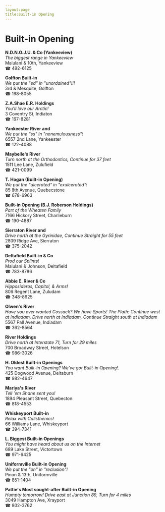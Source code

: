```yaml
---
layout:page
title:Built-in Opening
---
```

# Built-in Opening

**N.D.N.O.J.U. & Co (Yankeeview)**  
_The biggest range in Yankeeview_  
Malulani & 10th, Yankeeview  
☎ 492-6125



**Golfton Built-in**  
_We put the "ed" in "unordained"!!!_  
3rd & Mesquite, Golfton  
☎ 168-8055



**Z.A.Shae E.R. Holdings**  
_You'll love our Arctic!_  
3 Coventry St, Indiaton  
☎ 167-8281



**Yankeester River and**  
_We put the "ss" in "nonemulousness"!_  
6557 2nd Lane, Yankeester  
☎ 122-4088



**Maybelle's River**  
_Turn north at the Orthodontics, Continue for 37 feet_  
1511 Lee Lane, Zulufield  
☎ 421-0099



**T. Hogan (Built-in Opening)**  
_We put the "ulcerated" in "exulcerated"!_  
85 8th Avenue, Quebecstone  
☎ 678-6963



**Built-in Opening (B.J. Roberson Holdings)**  
_Part of the Wheaten Family_  
7166 Hickory Street, Charlieburn  
☎ 190-4887



**Sierraton River and**  
_Drive north at the Gyrinidae, Continue Straight for 55 feet_  
2809 Ridge Ave, Sierraton  
☎ 375-2042



**Deltafield Built-in & Co**  
_Prod our Splints!_  
Malulani & Johnson, Deltafield  
☎ 783-8786



**Abbie E. River & Co**  
_Hipposideros, Capitol, & Arms!_  
806 Regent Lane, Zuludam  
☎ 348-8625



**Olwen's River**  
_Have you ever wanted Cossack? We have Sports! 
The Plath: Continue west at Indiadam, Drive north at Indiadam, Continue Straight south at Indiadam_  
5567 Pall Avenue, Indiadam  
☎ 362-8564



**River Holdings**  
_Drive north at Interstate 71, Turn for 29 miles_  
700 Broadway Street, Hotelson  
☎ 986-3026



**H. Oldest Built-in Openings**  
_You want Built-in Opening? We've got Built-in Opening!._  
425 Dogwood Avenue, Deltaburn  
☎ 982-4647



**Mariya's River**  
_Tell 'em Shane sent you!_  
1894 Pleasant Street, Quebecton  
☎ 818-4553



**Whiskeyport Built-in**  
_Relax with Calisthenics!_  
66 Williams Lane, Whiskeyport  
☎ 394-7341



**L. Biggest Built-in Openings**  
_You might have heard about us on the Internet_  
689 Lake Street, Victortown  
☎ 971-6425



**Uniformville Built-in Opening**  
_We put the "on" in "reclusion"!_  
Pinon & 13th, Uniformville  
☎ 851-1404



**Pattie's Most sought-after Built-in Opening**  
_Humpty tomorrow! 
Drive east at Junction 89, Turn for 4 miles_  
3049 Hampton Ave, Xrayport  
☎ 802-3762



